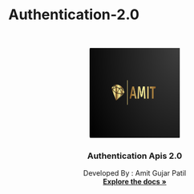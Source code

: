 # Authentication-2.0


<br />
<p align="center">
  <a href="https://github.com/othneildrew/Best-README-Template">
    <img src="logo.png" alt="Logo" width="180" height="180">
  </a>

  <h3 align="center">Authentication Apis 2.0</h3>

  <p align="center">
    Developed By : Amit Gujar Patil
    <br />
    <a href="https://github.com/othneildrew/Best-README-Template"><strong>Explore the docs »</strong></a>
    <br />
    <br />

  </p>
</p>


